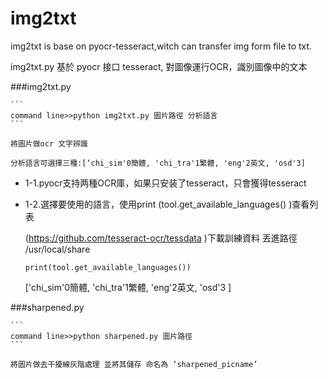 # img2txt
img2txt is base on pyocr-tesseract,witch can transfer img form file to txt.

img2txt.py 基於 pyocr 接口 tesseract, 對圖像運行OCR，識別圖像中的文本

###img2txt.py

    ```
    command line>>python img2txt.py 圖片路徑 分析語言
    ```

    將圖片做ocr 文字辨識

    分析語言可選擇三種:[‘chi_sim'0簡體, 'chi_tra'1繁體, 'eng'2英文, 'osd'3]

- 1-1.pyocr支持两種OCR庫，如果只安装了tesseract，只會獲得tesseract

- 1-2.選擇要使用的語言，使用print (tool.get_available_languages() )查看列表

    (https://github.com/tesseract-ocr/tessdata )下載訓練資料 丟進路徑 /usr/local/share

    ```
    print(tool.get_available_languages())
    ```

    ['chi_sim'0簡體, 'chi_tra'1繁體, 'eng'2英文, 'osd'3 ]
    
    
###sharpened.py

    ```
    command line>>python sharpened.py 圖片路徑
    ```

    將圖片做去干擾線灰階處理 並將其儲存 命名為 ‘sharpened_picname’

